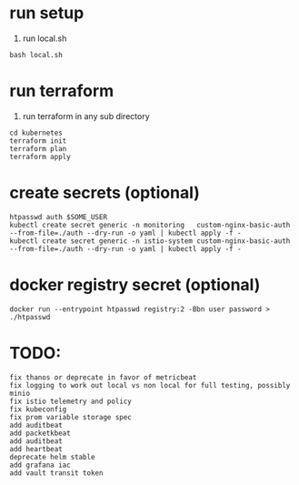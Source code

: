 # run setup
1. run local.sh
```
bash local.sh
```

# run terraform
1. run terraform in any sub directory
```
cd kubernetes
terraform init
terraform plan
terraform apply
```

# create secrets (optional)
```
htpasswd auth $SOME_USER
kubectl create secret generic -n monitoring   custom-nginx-basic-auth --from-file=./auth --dry-run -o yaml | kubectl apply -f -
kubectl create secret generic -n istio-system custom-nginx-basic-auth --from-file=./auth --dry-run -o yaml | kubectl apply -f -
```

# docker registry secret (optional)
```
docker run --entrypoint htpasswd registry:2 -Bbn user password > ./htpasswd
```

# TODO:
```
fix thanos or deprecate in favor of metricbeat
fix logging to work out local vs non local for full testing, possibly minio
fix istio telemetry and policy
fix kubeconfig
fix prom variable storage spec
add auditbeat
add packetkbeat
add auditbeat
add heartbeat
deprecate helm stable
add grafana iac
add vault transit token
```
